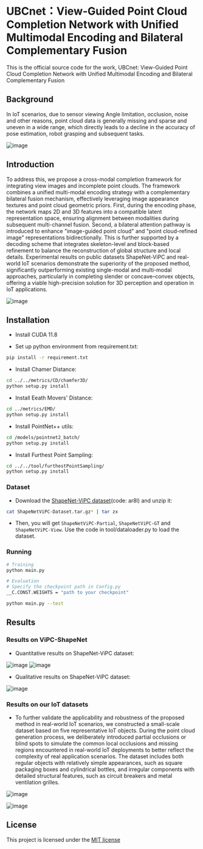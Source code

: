 # UBCnet：View-Guided Point Cloud Completion Network with Unified Multimodal Encoding and Bilateral Complementary Fusion
This is the official source code for the work, UBCnet: View-Guided Point Cloud Completion Network with Unified Multimodal Encoding and Bilateral Complementary Fusion
## Background
In IoT scenarios, due to sensor viewing Angle limitation, occlusion, noise and other reasons, point cloud data is generally missing and sparse and uneven in a wide range, which directly leads to a decline in the accuracy of pose estimation, robot grasping and subsequent tasks.

![image](https://github.com/user-attachments/assets/ee21d4ce-0757-4051-a3ab-9a70e937308c)



## Introduction
To address this, we propose a cross-modal completion framework for integrating view images and incomplete point clouds. The framework combines a unified multi-modal encoding strategy with a complementary bilateral fusion mechanism, effectively leveraging image appearance textures and point cloud geometric priors. First, during the encoding phase, the network maps 2D and 3D features into a compatible latent representation space, ensuring alignment between modalities during subsequent multi-channel fusion. Second, a bilateral attention pathway is introduced to enhance "image-guided point cloud" and "point cloud-refined image" representations bidirectionally. This is further supported by a decoding scheme that integrates skeleton-level and block-based refinement to balance the reconstruction of global structure and local details. Experimental results on public datasets ShapeNet-ViPC and real-world IoT scenarios demonstrate the superiority of the proposed method, significantly outperforming existing single-modal and multi-modal approaches, particularly in completing slender or concave–convex objects, offering a viable high-precision solution for 3D perception and operation in IoT applications.

![image](https://github.com/user-attachments/assets/69560454-6834-496a-a7a3-ab31f1061d08)

## Installation
- Install CUDA 11.8

- Set up python environment from requirement.txt:
```bash
pip install -r requirement.txt
```
- Install Chamer Distance:
```bash
cd ../../metrics/CD/chamfer3D/
python setup.py install
```
- Install Eeath Movers' Distance:
```bash
cd ../metrics/EMD/
python setup.py install
```
- Install PointNet++ utils:
```bash
cd /models/pointnet2_batch/
python setup.py install
```
- Install Furthest Point Sampling:
```bash
cd ../../tool/furthestPointSampling/
python setup.py install
```
### Dataset
- Download the [ShapeNet-ViPC dataset](https://pan.baidu.com/share/init?surl=NJKPiOsfRsDfYDU_5MH28A)(code: ar8l) and unzip it:
```bash
cat ShapeNetViPC-Dataset.tar.gz* | tar zx
```
- Then, you will get `ShapeNetViPC-Partial`, `ShapeNetViPC-GT` and `ShapeNetViPC-View`. Use the code in tool/dataloader.py to load the dataset.
  
### Running
```bash
# Training
python main.py

# Evaluation
# Specify the checkpoint path in Config.py
__C.CONST.WEIGHTS = "path to your checkpoint"

python main.py --test
```

## Results
### Results on ViPC-ShapeNet
- Quantitative results on ShapeNet-ViPC dataset:

![image](https://github.com/user-attachments/assets/a0d86466-480e-45b3-a302-740be2613547)
![image](https://github.com/user-attachments/assets/ccc8274a-c2b1-45fb-8b56-3e184ed480be)

- Qualitative results on ShapeNet-ViPC dataset:
  
![image](https://github.com/user-attachments/assets/bf3a3b73-065a-48d9-8d5a-4839767ee729)

### Results on our IoT datasets
- To further validate the applicability and robustness of the proposed method in real-world IoT scenarios, we constructed a small-scale dataset based on five representative IoT objects. During the point cloud generation process, we deliberately introduced partial occlusions or blind spots to simulate the common local occlusions and missing regions encountered in real-world IoT deployments to better reflect the complexity of real application scenarios. The dataset includes both regular objects with relatively simple appearances, such as square packaging boxes and cylindrical bottles, and irregular components with detailed structural features, such as circuit breakers and metal ventilation grilles.

![image](https://github.com/user-attachments/assets/46e051c7-776a-4a7d-88a4-eddd0397c742)

![image](https://github.com/user-attachments/assets/53b59c1d-71b8-4edf-8bbc-44935e7157e0)

## License
This project is licensed under the [MIT license](https://github.com/YYH715/UBCnet/blob/main/LICENSE)
